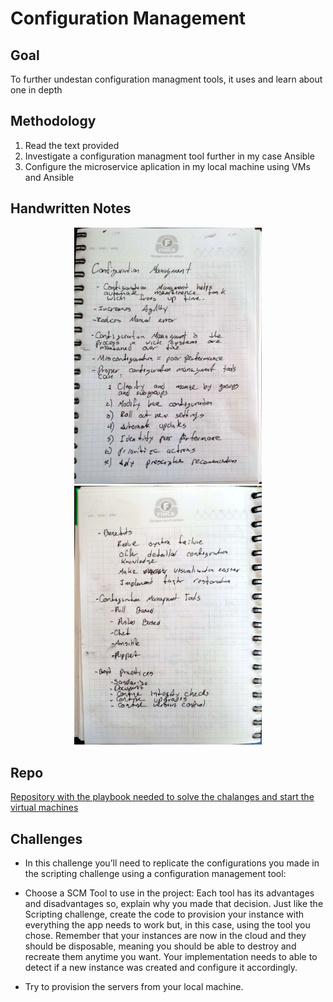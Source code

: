 # Configuration Management

## Goal 
To further undestan configuration managment tools, it uses and learn about one in depth 

## Methodology 
  1) Read the text provided
  2) Investigate a configuration managment tool further in my case Ansible
  3) Configure the microservice aplication in my local machine using VMs and Ansible

## Handwritten Notes 
<p align="center">
    <img style = "width:300px" src="imgs/hw_notes/hw_notes_1.jpg">
    <img style = "width:300px" src="imgs/hw_notes/hw_notes_2.jpg">
</p>

## Repo 

[ Repository with the playbook needed to solve the chalanges and start the virtual machines](https://github.com/PJCB1998/DevOpsRampUpCh06)

## Challenges 

  - In this challenge you’ll need to replicate the configurations you made in the scripting challenge using a configuration management tool:

  - Choose a SCM Tool to use in the project: Each tool has its advantages and disadvantages so, explain why you made that decision. Just like the Scripting challenge, create the code to provision your instance with     everything the app needs to work but, in this case, using the tool you chose. Remember that your instances are now in the cloud and they should be disposable, meaning you should be able to destroy and recreate them anytime you want. Your implementation needs to able to detect if a new instance was created and configure it accordingly.
  
  - Try to provision the servers from your local machine.
